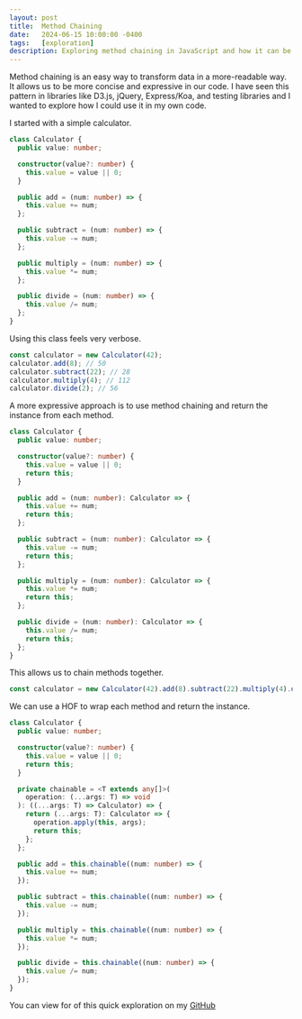 ```yaml
---
layout: post
title:  Method Chaining
date:   2024-06-15 10:00:00 -0400
tags:   [exploration]
description: Exploring method chaining in JavaScript and how it can be used to transform data in a more readable way.
---
```


Method chaining is an easy way to transform data in a more-readable way. It allows us to be more concise and expressive in our code. I have seen this pattern in libraries like D3.js, jQuery, Express/Koa, and testing libraries and I wanted to explore how I could use it in my own code.

I started with a simple calculator.

```ts
class Calculator {
  public value: number;

  constructor(value?: number) {
    this.value = value || 0;
  }

  public add = (num: number) => {
    this.value += num;
  };

  public subtract = (num: number) => {
    this.value -= num;
  };

  public multiply = (num: number) => {
    this.value *= num;
  };

  public divide = (num: number) => {
    this.value /= num;
  };
}
```

Using this class feels very verbose.

```ts
const calculator = new Calculator(42);
calculator.add(8); // 50
calculator.subtract(22); // 28
calculator.multiply(4); // 112
calculator.divide(2); // 56
```

A more expressive approach is to use method chaining and return the instance from each method.

```ts
class Calculator {
  public value: number;

  constructor(value?: number) {
    this.value = value || 0;
    return this;
  }

  public add = (num: number): Calculator => {
    this.value += num;
    return this;
  };

  public subtract = (num: number): Calculator => {
    this.value -= num;
    return this;
  };

  public multiply = (num: number): Calculator => {
    this.value *= num;
    return this;
  };

  public divide = (num: number): Calculator => {
    this.value /= num;
    return this;
  };
}
```

This allows us to chain methods together.

```ts
const calculator = new Calculator(42).add(8).subtract(22).multiply(4).divide(2); // 56
```

We can use a HOF to wrap each method and return the instance.

```ts
class Calculator {
  public value: number;

  constructor(value?: number) {
    this.value = value || 0;
    return this;
  }

  private chainable = <T extends any[]>(
    operation: (...args: T) => void
  ): ((...args: T) => Calculator) => {
    return (...args: T): Calculator => {
      operation.apply(this, args);
      return this;
    };
  };

  public add = this.chainable((num: number) => {
    this.value += num;
  });

  public subtract = this.chainable((num: number) => {
    this.value -= num;
  });

  public multiply = this.chainable((num: number) => {
    this.value *= num;
  });

  public divide = this.chainable((num: number) => {
    this.value /= num;
  });
}
```

You can view for of this quick exploration on my [GitHub](https://github.com/karsonkalt/ts-playground/tree/main/src/chainable-calculator)
